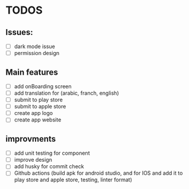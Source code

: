 # TODOS

## Issues:

- [ ] dark mode issue
- [ ] permission design

## Main features

- [ ] add onBoarding screen
- [ ] add translation for (arabic, franch, english) 
- [ ] submit to play store
- [ ] submit to apple store
- [ ] create app logo
- [ ] create app website

## improvments

- [ ] add unit testing for component
- [ ] improve design
- [ ] add husky for commit check
- [ ] Github actions (build apk for android studio, and for IOS and add it to play store and apple store, testing, linter format)